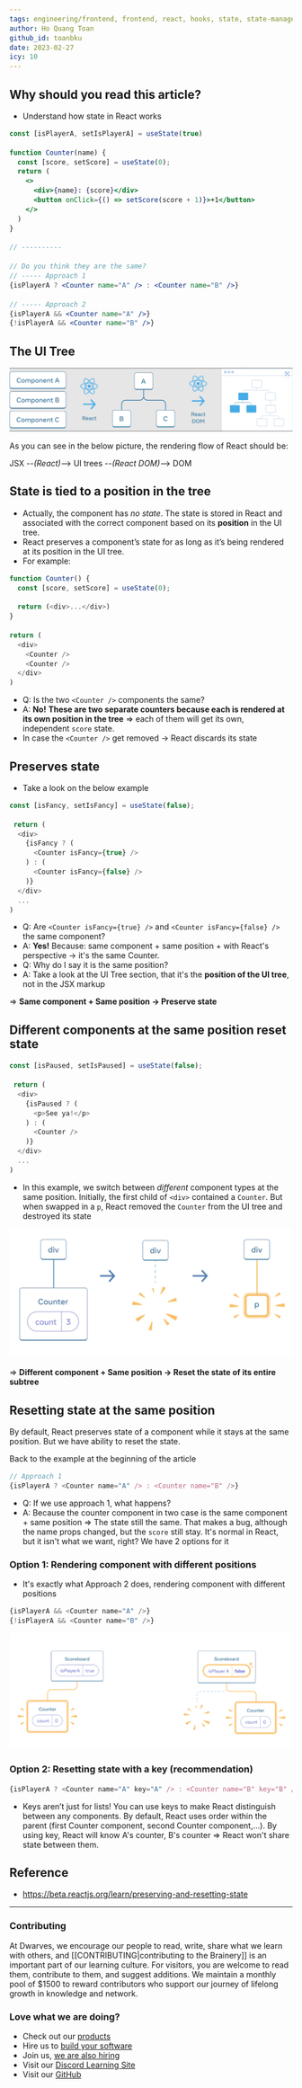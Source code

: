 ```yaml
---
tags: engineering/frontend, frontend, react, hooks, state, state-management
author: Ho Quang Toan
github_id: toanbku
date: 2023-02-27
icy: 10
---
```


## Why should you read this article?
- Understand how state in React works

```jsx
const [isPlayerA, setIsPlayerA] = useState(true)

function Counter(name) {
  const [score, setScore] = useState(0);
  return (
    <>
      <div>{name}: {score}</div>
      <button onClick={() => setScore(score + 1)}>+1</button>
    </>
  )
}

// ----------

// Do you think they are the same?
// ----- Approach 1
{isPlayerA ? <Counter name="A" /> : <Counter name="B" />}

// ----- Approach 2
{isPlayerA && <Counter name="A" />}
{!isPlayerA && <Counter name="B" />}

```

## The UI Tree
![UI Tree](../../_assets/ui_tree.png)

As you can see in the below picture, the rendering flow of React should be:

JSX --*(React)*--> UI trees --*(React DOM)*--> DOM

## State is tied to a position in the tree
- Actually, the component has *no state*. The state is stored in React and associated with the correct component based on its **position** in the UI tree.
- React preserves a component’s state for as long as it’s being rendered at its position in the UI tree.
- For example:

```js
function Counter() {
  const [score, setScore] = useState(0);

  return (<div>...</div>)
}

return (
  <div>
    <Counter />
    <Counter />
  </div>
)
```

- Q: Is the two `<Counter />` components the same?
- A: **No!** **These are two separate counters because each is rendered at its own position in the tree** => each of them will get its own, independent `score` state.
- In case the `<Counter />` get removed -> React discards its state

## Preserves state
- Take a look on the below example

```js
const [isFancy, setIsFancy] = useState(false);

 return (
  <div>
    {isFancy ? (
      <Counter isFancy={true} />
    ) : (
      <Counter isFancy={false} />
    )}
  </div>
  ...
)
```

- Q: Are `<Counter isFancy={true} />` and `<Counter isFancy={false} />` the same component?
- A: **Yes!** Because: same component + same position + with React's perspective -> it's the same Counter.
- Q: Why do I say it is the same position?
- A: Take a look at the UI Tree section, that it's the **position of the UI tree**, not in the JSX markup

=> **Same component + Same position -> Preserve state**

## Different components at the same position reset state
```js
const [isPaused, setIsPaused] = useState(false);

 return (
  <div>
    {isPaused ? (
      <p>See ya!</p>
    ) : (
      <Counter />
    )}
  </div>
  ...
)
```
- In this example, we switch between *different* component types at the same position. Initially, the first child of `<div>` contained a `Counter`. But when swapped in a `p`, React removed the `Counter` from the UI tree and destroyed its state

![`Counter` is deleted, and the `p` is added](../../_assets/diff-comp-same-position.png)

=> **Different component + Same position -> Reset the state of its entire subtree**

## Resetting state at the same position
By default, React preserves state of a component while it stays at the same position. But we have ability to reset the state.

Back to the example at the beginning of the article

```js
// Approach 1
{isPlayerA ? <Counter name="A" /> : <Counter name="B" />}
```

- Q: If we use approach 1, what happens?
- A: Because the counter component in two case is the same component + same position => The state still the same. That makes a bug, although the name props changed, but the `score` still stay. It's normal in React, but it isn't what we want, right? We have 2 options for it

### Option 1: Rendering component with different positions
- It's exactly what Approach 2 does, rendering component with different positions

```js
{isPlayerA && <Counter name="A" />}
{!isPlayerA && <Counter name="B" />}
```
![Option 1](../../_assets/opt1-diff-position.png)

### Option 2: Resetting state with a key (recommendation)
```js
{isPlayerA ? <Counter name="A" key="A" /> : <Counter name="B" key="B" />}
```

- Keys aren’t just for lists! You can use keys to make React distinguish between any components. By default, React uses order within the parent (first Counter component, second Counter component,...). By using key, React will know A's counter, B's counter => React won't share state between them.

## Reference
- https://beta.reactjs.org/learn/preserving-and-resetting-state

---
<!-- cta -->

### Contributing
At Dwarves, we encourage our people to read, write, share what we learn with others, and [[CONTRIBUTING|contributing to the Brainery]] is an important part of our learning culture. For visitors, you are welcome to read them, contribute to them, and suggest additions. We maintain a monthly pool of $1500 to reward contributors who support our journey of lifelong growth in knowledge and network.

### Love what we are doing?
- Check out our [products](https://superbits.co)
- Hire us to [build your software](https://d.foundation)
- Join us, [we are also hiring](https://github.com/dwarvesf/WeAreHiring)
- Visit our [Discord Learning Site](https://discord.gg/dzNBpNTVEZ)
- Visit our [GitHub](https://github.com/dwarvesf)